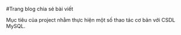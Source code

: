 #Trang blog chia sẻ bài viết

Mục tiêu của project nhằm thực hiện một số thao tác cơ bản với CSDL MySQL.

